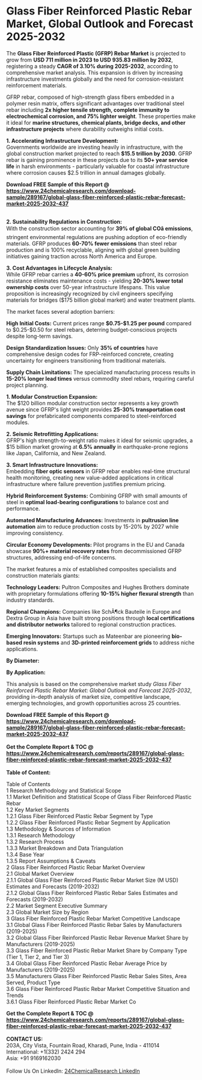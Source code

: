 <h1>Glass Fiber Reinforced Plastic Rebar Market, Global Outlook and Forecast 2025-2032</h1><p>The <strong>Glass Fiber Reinforced Plastic (GFRP) Rebar Market</strong> is projected to grow from <strong>USD 711 million in 2023 to USD 935.83 million by 2032</strong>, registering a steady <strong>CAGR of 3.10% during 2025-2032</strong>, according to comprehensive market analysis. This expansion is driven by increasing infrastructure investments globally and the need for corrosion-resistant reinforcement materials.</p><p>GFRP rebar, composed of high-strength glass fibers embedded in a polymer resin matrix, offers significant advantages over traditional steel rebar including <strong>2x higher tensile strength, complete immunity to electrochemical corrosion, and 75% lighter weight</strong>. These properties make it ideal for <strong>marine structures, chemical plants, bridge decks, and other infrastructure projects</strong> where durability outweighs initial costs.</p><p><strong>1. Accelerating Infrastructure Development:</strong><br>
Governments worldwide are investing heavily in infrastructure, with the global construction market projected to reach <strong>$15.5 trillion by 2030</strong>. GFRP rebar is gaining prominence in these projects due to its <strong>50+ year service life</strong> in harsh environments - particularly valuable for coastal infrastructure where corrosion causes $2.5 trillion in annual damages globally.</p><div><b>Download FREE Sample of this Report @ 
            <a href="https://www.24chemicalresearch.com/download-sample/289167/global-glass-fiber-reinforced-plastic-rebar-forecast-market-2025-2032-437">
            https://www.24chemicalresearch.com/download-sample/289167/global-glass-fiber-reinforced-plastic-rebar-forecast-market-2025-2032-437</a></b></div><br><p><strong>2. Sustainability Regulations in Construction:</strong><br>
With the construction sector accounting for <strong>39% of global COâ emissions</strong>, stringent environmental regulations are pushing adoption of eco-friendly materials. GFRP produces <strong>60-70% fewer emissions</strong> than steel rebar production and is 100% recyclable, aligning with global green building initiatives gaining traction across North America and Europe.</p><p><strong>3. Cost Advantages in Lifecycle Analysis:</strong><br>
While GFRP rebar carries a <strong>40-60% price premium</strong> upfront, its corrosion resistance eliminates maintenance costs - yielding <strong>20-30% lower total ownership costs</strong> over 50-year infrastructure lifespans. This value proposition is increasingly recognized by civil engineers specifying materials for bridges ($175 billion global market) and water treatment plants.</p><p>The market faces several adoption barriers:</p><p><strong>High Initial Costs:</strong> Current prices range <strong>$0.75-$1.25 per pound</strong> compared to $0.25-$0.50 for steel rebars, deterring budget-conscious projects despite long-term savings.</p><p><strong>Design Standardization Issues:</strong> Only <strong>35% of countries</strong> have comprehensive design codes for FRP-reinforced concrete, creating uncertainty for engineers transitioning from traditional materials.</p><p><strong>Supply Chain Limitations:</strong> The specialized manufacturing process results in <strong>15-20% longer lead times</strong> versus commodity steel rebars, requiring careful project planning.</p><p><strong>1. Modular Construction Expansion:</strong><br>
The $120 billion modular construction sector represents a key growth avenue since GFRP's light weight provides <strong>25-30% transportation cost savings</strong> for prefabricated components compared to steel-reinforced modules.</p><p><strong>2. Seismic Retrofitting Applications:</strong><br>
GFRP's high strength-to-weight ratio makes it ideal for seismic upgrades, a $15 billion market growing at <strong>6.5% annually</strong> in earthquake-prone regions like Japan, California, and New Zealand.</p><p><strong>3. Smart Infrastructure Innovations:</strong><br>
Embedding <strong>fiber optic sensors</strong> in GFRP rebar enables real-time structural health monitoring, creating new value-added applications in critical infrastructure where failure prevention justifies premium pricing.</p><p><strong>Hybrid Reinforcement Systems:</strong> Combining GFRP with small amounts of steel in <strong>optimal load-bearing configurations</strong> to balance cost and performance.</p><p><strong>Automated Manufacturing Advances:</strong> Investments in <strong>pultrusion line automation</strong> aim to reduce production costs by 15-20% by 2027 while improving consistency.</p><p><strong>Circular Economy Developments:</strong> Pilot programs in the EU and Canada showcase <strong>90%+ material recovery rates</strong> from decommissioned GFRP structures, addressing end-of-life concerns.</p><p>The market features a mix of established composites specialists and construction materials giants:</p><p><strong>Technology Leaders:</strong> Pultron Composites and Hughes Brothers dominate with proprietary formulations offering <strong>10-15% higher flexural strength</strong> than industry standards.</p><p><strong>Regional Champions:</strong> Companies like SchÃ¶ck Bauteile in Europe and Dextra Group in Asia have built strong positions through <strong>local certifications and distributor networks</strong> tailored to regional construction practices.</p><p><strong>Emerging Innovators:</strong> Startups such as Mateenbar are pioneering <strong>bio-based resin systems</strong> and <strong>3D-printed reinforcement grids</strong> to address niche applications.</p><p><strong>By Diameter:</strong></p><p><strong>By Application:</strong></p><p>This analysis is based on the comprehensive market study <em>Glass Fiber Reinforced Plastic Rebar Market: Global Outlook and Forecast 2025-2032</em>, providing in-depth analysis of market size, competitive landscape, emerging technologies, and growth opportunities across 25 countries.</p><div><b>Download FREE Sample of this Report @ 
            <a href="https://www.24chemicalresearch.com/download-sample/289167/global-glass-fiber-reinforced-plastic-rebar-forecast-market-2025-2032-437">
            https://www.24chemicalresearch.com/download-sample/289167/global-glass-fiber-reinforced-plastic-rebar-forecast-market-2025-2032-437</a></b></div><br><div><b>Get the Complete Report & TOC @ 
            <a href="https://www.24chemicalresearch.com/reports/289167/global-glass-fiber-reinforced-plastic-rebar-forecast-market-2025-2032-437">
            https://www.24chemicalresearch.com/reports/289167/global-glass-fiber-reinforced-plastic-rebar-forecast-market-2025-2032-437</a></b></div><br>
            <b>Table of Content:</b><p>Table of Contents<br />
1 Research Methodology and Statistical Scope<br />
1.1 Market Definition and Statistical Scope of Glass Fiber Reinforced Plastic Rebar<br />
1.2 Key Market Segments<br />
1.2.1 Glass Fiber Reinforced Plastic Rebar Segment by Type<br />
1.2.2 Glass Fiber Reinforced Plastic Rebar Segment by Application<br />
1.3 Methodology & Sources of Information<br />
1.3.1 Research Methodology<br />
1.3.2 Research Process<br />
1.3.3 Market Breakdown and Data Triangulation<br />
1.3.4 Base Year<br />
1.3.5 Report Assumptions & Caveats<br />
2 Glass Fiber Reinforced Plastic Rebar Market Overview<br />
2.1 Global Market Overview<br />
2.1.1 Global Glass Fiber Reinforced Plastic Rebar Market Size (M USD) Estimates and Forecasts (2019-2032)<br />
2.1.2 Global Glass Fiber Reinforced Plastic Rebar Sales Estimates and Forecasts (2019-2032)<br />
2.2 Market Segment Executive Summary<br />
2.3 Global Market Size by Region<br />
3 Glass Fiber Reinforced Plastic Rebar Market Competitive Landscape<br />
3.1 Global Glass Fiber Reinforced Plastic Rebar Sales by Manufacturers (2019-2025)<br />
3.2 Global Glass Fiber Reinforced Plastic Rebar Revenue Market Share by Manufacturers (2019-2025)<br />
3.3 Glass Fiber Reinforced Plastic Rebar Market Share by Company Type (Tier 1, Tier 2, and Tier 3)<br />
3.4 Global Glass Fiber Reinforced Plastic Rebar Average Price by Manufacturers (2019-2025)<br />
3.5 Manufacturers Glass Fiber Reinforced Plastic Rebar Sales Sites, Area Served, Product Type<br />
3.6 Glass Fiber Reinforced Plastic Rebar Market Competitive Situation and Trends<br />
3.6.1 Glass Fiber Reinforced Plastic Rebar Market Co</p><div><b>Get the Complete Report & TOC @ 
            <a href="https://www.24chemicalresearch.com/reports/289167/global-glass-fiber-reinforced-plastic-rebar-forecast-market-2025-2032-437">
            https://www.24chemicalresearch.com/reports/289167/global-glass-fiber-reinforced-plastic-rebar-forecast-market-2025-2032-437</a></b></div><br><b>CONTACT US:</b><br>
            203A, City Vista, Fountain Road, Kharadi, Pune, India - 411014<br>
            International: +1(332) 2424 294<br>
            Asia: +91 9169162030 <br><br>
            Follow Us On LinkedIn: <a href="https://www.linkedin.com/company/24chemicalresearch/">24ChemicalResearch LinkedIn</a>